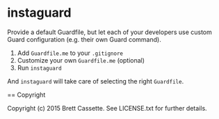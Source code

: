 # instaguard

Provide a default Guardfile, but let each of your developers use custom Guard configuration (e.g. their own Guard command).

1) Add `Guardfile.me` to your `.gitignore`
2) Customize your own `Guardfile.me` (optional)
3) Run `instaguard`

And `instaguard` will take care of selecting the right `Guardfile`.

== Copyright

Copyright (c) 2015 Brett Cassette. See LICENSE.txt for
further details.

